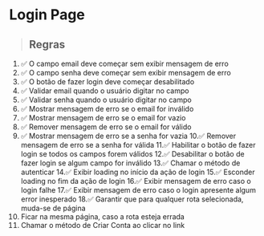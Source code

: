 # Login Page

> ## Regras 
1. ✅ O campo email deve começar sem exibir mensagem de erro
2. ✅ O campo senha deve começar sem exibir mensagem de erro
3. ✅ O botão de fazer login deve começar desabilitado
4. ✅ Validar email quando o usuário digitar no campo
5. ✅ Validar senha quando o usuário digitar no campo
6. ✅ Mostrar mensagem de erro se o email for inválido
7. ✅ Mostrar mensagem de erro se o email for vazio
8. ✅ Remover mensagem de erro se o email for válido
9. ✅ Mostrar mensagem de erro se a senha for vazia
10.✅ Remover mensagem de erro se a senha for válida
11.✅ Habilitar o botão de fazer login se todos os campos forem válidos
12.✅ Desabilitar o botão de fazer login se algum campo for inválido
13.✅ Chamar o método de autenticar
14.✅ Exibir loading no início da ação de login
15.✅ Esconder loading no fim da ação de login
16.✅ Exibir mensagem de erro caso o login falhe
17.✅ Exibir mensagem de erro caso o login apresente algum error inesperado
18.✅ Garantir que para qualquer rota selecionada, muda-se de página
19. Ficar na mesma página, caso a rota esteja errada
20. Chamar o método de Criar Conta ao clicar no link
